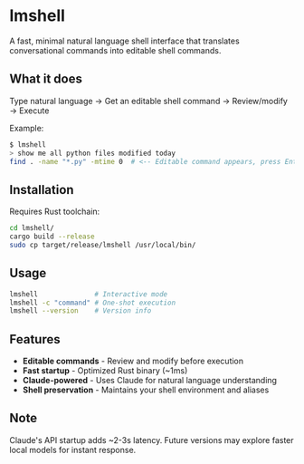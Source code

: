 # lmshell

A fast, minimal natural language shell interface that translates conversational commands into editable shell commands.

## What it does

Type natural language → Get an editable shell command → Review/modify → Execute

Example:
```bash
$ lmshell
> show me all python files modified today
find . -name "*.py" -mtime 0  # <-- Editable command appears, press Enter to run
```

## Installation

Requires Rust toolchain:

```bash
cd lmshell/
cargo build --release
sudo cp target/release/lmshell /usr/local/bin/
```

## Usage

```bash
lmshell              # Interactive mode
lmshell -c "command" # One-shot execution
lmshell --version    # Version info
```

## Features

- **Editable commands** - Review and modify before execution
- **Fast startup** - Optimized Rust binary (~1ms)
- **Claude-powered** - Uses Claude for natural language understanding
- **Shell preservation** - Maintains your shell environment and aliases

## Note

Claude's API startup adds ~2-3s latency. Future versions may explore faster local models for instant response.